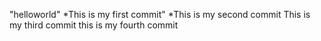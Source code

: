 "helloworld" 
*This is my first commit"
*This is my second commit
This is my third commit
this is my fourth commit